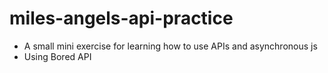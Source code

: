 # miles-angels-api-practice

- A small mini exercise for learning how to use APIs and asynchronous js
- Using Bored API
